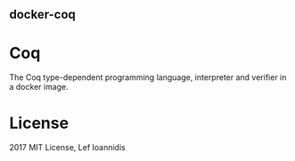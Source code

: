 docker-coq
-----------

# Coq

The Coq type-dependent programming language, interpreter and verifier in a docker image.

# License

2017 MIT License, Lef Ioannidis
